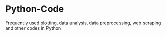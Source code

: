 # Python-Code
Frequently used plotting, data analysis, data preprocessing, web scraping and other codes in Python
